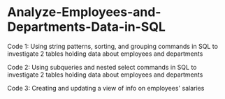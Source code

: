 # Analyze-Employees-and-Departments-Data-in-SQL
Code 1: Using string patterns, sorting, and grouping commands in SQL to investigate 2 tables holding data about employees and departments

Code 2: Using subqueries and nested select commands in SQL to investigate 2 tables holding data about employees and departments

Code 3: Creating and updating a view of info on employees' salaries
